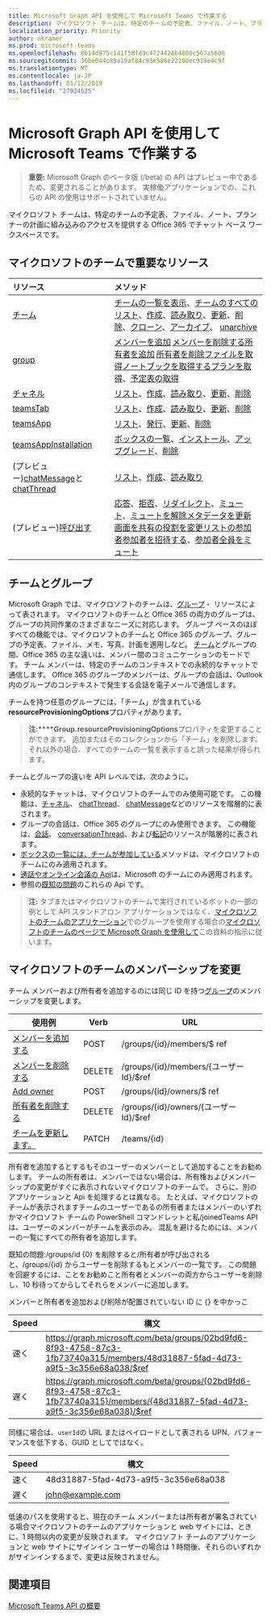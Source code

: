 ```yaml
---
title: Microsoft Graph API を使用して Microsoft Teams で作業する
description: マイクロソフト チームは、特定のチームの予定表、ファイル、ノート、プランナーの計画に組み込みのアクセスを提供する Office 365 でチャット ベース ワークスペースです。
localization_priority: Priority
author: nkramer
ms.prod: microsoft-teams
ms.openlocfilehash: 8b14d975c1d1f58fd9c4724428b4800c567a5606
ms.sourcegitcommit: 36be044c89a19af84c93e586e22200ec919e4c9f
ms.translationtype: MT
ms.contentlocale: ja-JP
ms.lasthandoff: 01/12/2019
ms.locfileid: "27924525"
---
```

# <a name="use-the-microsoft-graph-api-to-work-with-microsoft-teams"></a>Microsoft Graph API を使用して Microsoft Teams で作業する

> **重要:** Microsoft Graph のベータ版 (/beta) の API はプレビュー中であるため、変更されることがあります。 実稼働アプリケーションでの、これらの API の使用はサポートされていません。

マイクロソフト チームは、特定のチームの予定表、ファイル、ノート、プランナーの計画に組み込みのアクセスを提供する Office 365 でチャット ベース ワークスペースです。

## <a name="key-resources-in-microsoft-teams"></a>マイクロソフトのチームで重要なリソース

| リソース | メソッド |
|:---------------|:--------|
|[チーム](../resources/team.md)| [チームの一覧を表示](../api/user-list-joinedteams.md)、[チームのすべてのリスト](/graph/teams-list-all-teams)、[作成](../api/team-put-teams.md)、[読み取り](../api/team-get.md)、[更新](../api/team-update.md)、[削除](/graph/api/group-delete?view=graph-rest-1.0)、[クローン](../api/team-clone.md)、[アーカイブ](../api/team-archive.md)、 [unarchive](../api/team-unarchive.md) |
|[group](../resources/group.md)| [メンバーを追加](../api/group-post-members.md) [メンバーを削除する](../api/group-delete-members.md)[所有者を追加](../api/group-post-owners.md) [所有者を削除](../api/group-delete-owners.md)[ファイルを取得](drive.md)[ノートブックを取得する](/graph/api/resources/notebook?view=graph-rest-1.0)[プランを取得](plannergroup.md)、[予定表の取得](event.md) |
|[チャネル](../resources/channel.md)|[リスト](../api/channel-list.md)、[作成](../api/channel-post.md)、[読み取り](../api/channel-get.md)、[更新](../api/channel-patch.md)、[削除](../api/channel-delete.md)|
|[teamsTab](../resources/teamstab.md) |[リスト](../api/teamstab-list.md)、[作成](../api/teamstab-add.md)、[読み取り](../api/teamstab-get.md)、[更新](../api/teamstab-update.md)、[削除](../api/teamstab-delete.md) |
|[teamsApp](../resources/teamsapp.md)|[リスト](../api/teamsapp-list.md)、[発行](../api/teamsapp-publish.md)、[更新](../api/teamsapp-update.md)、[削除](../api/teamsapp-delete.md)|
|[teamsAppInstallation](../resources/teamsappinstallation.md)| [ボックスの一覧](../api/teamsappinstallation-list.md)、[インストール](../api/teamsappinstallation-add.md)、[アップグレード](../api/teamsappinstallation-delete.md)、[削除](../api/teamsappinstallation-delete.md) |
| (プレビュー)[chatMessage](/graph/api/resources/chatmessage?view=graph-rest-beta)と[chatThread](/graph/api/resources/chatthread?view=graph-rest-beta) | [リスト](/graph/api/channel-list-messages?view=graph-rest-beta)、[作成](/graph/api/channel-post-chatthreads?view=graph-rest-beta)、[読み取り](/graph/api/channel-get-message?view=graph-rest-beta) |
| (プレビュー)[呼び出す](/graph/api/resources/call?view=graph-rest-beta) | [応答](/graph/api/call-answer?view=graph-rest-beta)、[拒否](/graph/api/call-reject?view=graph-rest-beta)、[リダイレクト](/graph/api/call-redirect?view=graph-rest-beta)、[ミュート](/graph/api/call-mute?view=graph-rest-beta)、[ミュートを解除](/graph/api/call-unmute?view=graph-rest-beta)[メタデータを更新](/graph/api/call-updatemetadata?view=graph-rest-beta)[画面を共有の役割を変更](/graph/api/call-changescreensharingrole?view=graph-rest-beta)[リストの参加者](/graph/api/call-list-participants?view=graph-rest-beta)[参加者を招待する](/graph/api/participant-invite?view=graph-rest-beta)、[参加者全員をミュート](/graph/api/participant-muteall?view=graph-rest-beta) |

## <a name="teams-and-groups"></a>チームとグループ

Microsoft Graph では、マイクロソフトのチームは、[グループ](../resources/group.md)・ リソースによって表されます。 マイクロソフトのチームと Office 365 の両方のグループは、グループの共同作業のさまざまなニーズに対応します。 グループ ベースのほぼすべての機能では、マイクロソフトのチームと Office 365 のグループ、グループの予定表、ファイル、メモ、写真、計画を適用しなど。 [チーム](team.md)とグループの間、Office 365 の主な違いは、メンバー間のコミュニケーションのモードです。 チーム メンバーは、特定のチームのコンテキストでの永続的なチャットで通信します。 Office 365 のグループのメンバーは、グループの会話は、Outlook 内のグループのコンテキストで発生する会話を電子メールで通信します。

チームを持つ任意のグループには、「チーム」が含まれている**resourceProvisioningOptions**プロパティがあります。 

>**注:****Group.resourceProvisioningOptions**プロパティを変更することができます。
追加またはそのコレクションから「チーム」を削除します。それ以外の場合、すべてのチームの一覧を表示すると誤った結果が得られます。

チームとグループの違いを API レベルでは、次のように。

- 永続的なチャットは、マイクロソフトのチームでのみ使用可能です。 この機能は、[チャネル](../resources/channel.md)、 [chatThread](../resources/chatthread.md)、 [chatMessage](../resources/chatmessage.md)などのリソースを階層的に表されます。
- グループの会話は、Office 365 のグループにのみ使用できます。 この機能は、[会話](../resources/conversation.md)、 [conversationThread](../resources/conversationthread.md)、および[転記](../resources/post.md)のリソースが階層的に表されます。 
- [ボックスの一覧には、チームが参加している](../api/user-list-joinedteams.md)メソッドは、マイクロソフトのチームにのみ適用されます。
- [通話やオンライン会議の Api](./calls-api-overview.md)は、Microsoft のチームにのみ適用されます。
- 参照の[既知の問題](/graph/known-issues)のこれらの Api です。

>**注:** タブまたはマイクロソフトのチームで実行されているボットの一部の例として API スタンドアロン アプリケーションではなく、[マイクロソフトのチームのアプリケーション](https://docs.microsoft.com/en-us/microsoftteams/platform/#apps-in-microsoft-teams)でのグループを使用する場合の[マイクロソフトのチームのページで Microsoft Graph を使用して](https://docs.microsoft.com/en-us/microsoftteams/platform/resources/microsoft-graph)この資料の指示に従います。

## <a name="membership-changes-in-microsoft-teams"></a>マイクロソフトのチームのメンバーシップを変更

チーム メンバーおよび所有者を追加するのには同じ ID を持つ[グループ](../resources/group.md)のメンバーシップを変更します。

| 使用例      | Verb      | URL |
| ------------------------------------- | ------------------------------------------------------------ | ------------------------------------------------------------ |
| [メンバーを追加する](../api/group-post-members.md)    | POST      | /groups/{id}/members/$ ref  |
| [メンバーを削除する](../api/group-delete-members.md)   | DELETE    | /groups/{id}/members/{ユーザー Id}/$ref |
| [Add owner](../api/group-post-owners.md)     | POST       | /groups/{id}/owners/$ ref |
| [所有者を削除する](../api/group-delete-owners.md) | DELETE    | /groups/{id}/owners/{ユーザー Id}/$ref |
| [チームを更新します。](../api/team-update.md)  | PATCH     | /teams/{id} |

所有者を追加するとするもそのユーザーのメンバーとして追加することをお勧めします。 チームの所有者は、メンバーではない場合は、所有権およびメンバーシップの変更がすぐに表示されないマイクロソフトのチームで。 さらに、別のアプリケーションと Api を処理するとは異なる。 たとえば、マイクロソフトのチームが表示されますチームのユーザーであるの所有者またはメンバーのいずれかマイクロソフト チームの PowerShell コマンドレットと私/joinedTeams API は、ユーザーのメンバーがチームを表示のみ。 混乱を避けるためには、メンバーの一覧にすべての所有者を追加します。 

既知の問題:/groups/id {0} を削除すると/所有者が呼び出されると、/groups/{id} からユーザーを削除するもとメンバーの一覧です。 この問題を回避するには、ことをお勧めこと所有者とメンバーの両方からユーザーを削除し、10 秒待ってからしてそれらをメンバーに追加します。

メンバーと所有者を追加および削除が配置されていない ID に {} を中かっこ

| Speed | 構文 | 
| ------ | ----- |
| 速く | https://graph.microsoft.com/beta/groups/02bd9fd6-8f93-4758-87c3-1fb73740a315/members/48d31887-5fad-4d73-a9f5-3c356e68a038/$ref | 
| 遅く | https://graph.microsoft.com/beta/groups/{02bd9fd6-8f93-4758-87c3-1fb73740a315}/members/{48d31887-5fad-4d73-a9f5-3c356e68a038}/$ref | 

同様に場合は、`userId`の URL またはペイロードとして表される UPN、パフォーマンスを低下する、GUID としてではなく。

| Speed | 構文 | 
| ------ | ----- |
| 速く | 48d31887-5fad-4d73-a9f5-3c356e68a038 | 
| 遅く | john@example.com | 

低速のパスを使用すると、現在のチーム メンバーまたは所有者が署名されている場合マイクロソフトのチームのアプリケーションと web サイトには、ときに、1 時間以内の変更が反映されます。
マイクロソフト チームのアプリケーションと web サイトにサインイン ユーザーの場合は 1 時間後、それらのいずれかがサインインするまで、変更は反映されません。

## <a name="see-also"></a>関連項目

[Microsoft Teams API の概要](/graph/teams-concept-overview)
